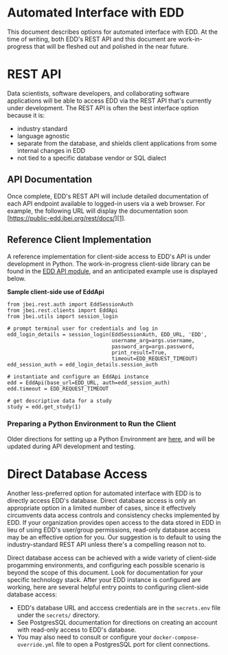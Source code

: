 # Automated Interface with EDD

This document describes options for automated interface with EDD. At the time of writing, both
EDD's REST API and this document are work-in-progress that will be fleshed out and polished in the
near future.

# REST API

Data scientists, software developers, and collaborating software applications will be able to
access EDD via the REST API that's currently under development. The REST API is often the best
interface option because it is:

-   industry standard
-   language agnostic
-   separate from the database, and shields client applications from some internal changes in EDD
-   not tied to a specific database vendor or SQL dialect

## API Documentation

Once complete, EDD's REST API will include detailed documentation of each API endpoint available
to logged-in users via a web browser. For example, the following URL will display the
documentation soon [https://public-edd.jbei.org/rest/docs/][1].

## Reference Client Implementation

A reference implementation for client-side access to EDD's API is under development in Python. The
work-in-progress client-side library can be found in the
[EDD API module][2], and an anticipated example use is displayed
below.

**Sample client-side use of EddApi**

    from jbei.rest.auth import EddSessionAuth
    from jbei.rest.clients import EddApi
    from jbei.utils import session_login

    # prompt terminal user for credentials and log in
    edd_login_details = session_login(EddSessionAuth, EDD_URL, 'EDD',
                                      username_arg=args.username,
                                      password_arg=args.password,
                                      print_result=True,
                                      timeout=EDD_REQUEST_TIMEOUT)
    edd_session_auth = edd_login_details.session_auth

    # instantiate and configure an EddApi instance
    edd = EddApi(base_url=EDD_URL, auth=edd_session_auth)
    edd.timeout = EDD_REQUEST_TIMEOUT

    # get descriptive data for a study
    study = edd.get_study(1)

### Preparing a Python Environment to Run the Client

Older directions for setting up a Python Environment are [here][3], and will be updated
during API development and testing.

# Direct Database Access

Another less-preferred option for automated interface with EDD is to directly access EDD's
database. Direct database access is only an appropriate option in a limited number of cases,
since it
effectively circumvents data access controls and consistency checks implemented by EDD. If your
organization provides open access to the data stored in EDD in lieu of using EDD's user/group
permissions, read-only database access may be an effective option for you. Our suggestion is to
default to using the industry-standard REST API unless there's a compelling reason not to.

Direct database access can be achieved with a wide variety of client-side progamming environments,
and configuring each possible scenario is beyond the scope of this document. Look for
documentation for your specific technology stack. After your EDD instance is configured are
working, here are several helpful entry points to configuring client-side database access:

-   EDD's database URL and acccess credentials are in the `secrets.env` file under the
    `secrets/` directory.
-   See PostgresSQL documentation for directions on creating an account with read-only access to
    EDD's database.
-   You may also need to consult or configure your `docker-compose-override.yml` file to open a
    PostgresSQL port for client connections.

[1]: https://public-edd.jbei.org/rest/docs/
[2]: ../jbei/rest/clients/edd/api.py
[3]: Python_Environment.md
